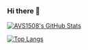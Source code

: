 ### Hi there 👋


[![AVS1508's GitHub Stats](https://github-readme-stats.vercel.app/api?username=anzolin&show_icons=true)](https://github.com/anzolin)

[![Top Langs](https://github-readme-stats.vercel.app/api/top-langs/?username=anzolin&layout=compact&langs_count=10&count_private=true&include_all_commits=true&show_icons=true&theme=radical)](https://github.com/anuraghazra/github-readme-stats)

<!--
**anzolin/anzolin** is a ✨ _special_ ✨ repository because its `README.md` (this file) appears on your GitHub profile.

Here are some ideas to get you started:

- 🔭 I’m currently working on ...
- 🌱 I’m currently learning ...
- 👯 I’m looking to collaborate on ...
- 🤔 I’m looking for help with ...
- 💬 Ask me about ...
- 📫 How to reach me: ...
- 😄 Pronouns: ...
- ⚡ Fun fact: ...
-->
